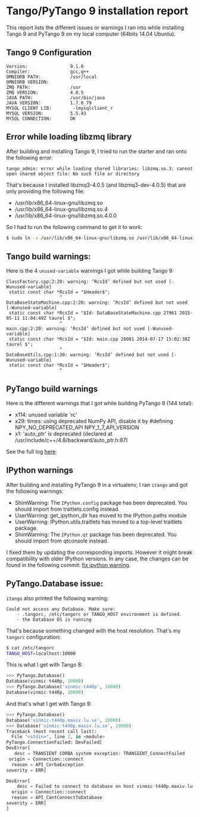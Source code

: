 Tango/PyTango 9 installation report
==================================

This report lists the different issues or warnings I ran into while installing Tango 9 and PyTango 9 on my local computer (64bits 14.04 Ubuntu).

Tango 9 Configuration
---------------------

    Version:                9.1.0
    Compiler:               gcc,g++
    OMNIORB PATH:           /usr/local
    OMNIORB VERSION:
    ZMQ PATH:               /usr
    ZMQ VERSION:            4.0.5
    JAVA PATH:              /usr/bin/java
    JAVA VERSION:           1.7.0_79
    MYSQL CLIENT LIB:        -lmysqlclient_r
    MYSQL VERSION:          5.5.43
    MYSQL CONNECTION:       OK


Error while loading libzmq library
----------------------------------

After building and installing Tango 9, I tried to run the starter and ran onto the following error:

```
tango_admin: error while loading shared libraries: libzmq.so.3: cannot open shared object file: No such file or directory
```

That's because I installed libzmq3-4.0.5 (and libzmq3-dev-4.0.5) that are only providing the following file:

- /usr/lib/x86_64-linux-gnu/libzmq.so
- /usr/lib/x86_64-linux-gnu/libzmq.so.4
- /usr/lib/x86_64-linux-gnu/libzmq.so.4.0.0

So I had to run the following command to get it to work:

```bash
$ sudo ln -s /usr/lib/x86_64-linux-gnu/libzmq.so /usr/lib/x86_64-linux-gnu/libzmq.so.3
```


Tango build warnings:
---------------------

Here is the 4 `unused-variable` warnings I got while building Tango 9:

```
ClassFactory.cpp:2:20: warning: ‘RcsId’ defined but not used [-Wunused-variable]
 static const char *RcsId = "$Header$";
                    ^
DataBaseStateMachine.cpp:2:20: warning: ‘RcsId’ defined but not used [-Wunused-variable]
 static const char *RcsId = "$Id: DataBaseStateMachine.cpp 27961 2015-05-11 11:04:49Z taurel $";
                    ^
main.cpp:2:20: warning: ‘RcsId’ defined but not used [-Wunused-variable]
 static const char *RcsId = "$Id: main.cpp 26081 2014-07-17 15:02:38Z taurel $";
                    ^
DataBaseUtils.cpp:1:20: warning: ‘RcsId’ defined but not used [-Wunused-variable]
 static const char *RcsId = "$Header$";
                    ^
```

PyTango build warnings
----------------------

Here is the different warnings that I got while building PyTango 9 (144 total):

- x114: unused variable 'rc'
- x29: times: using deprecated NumPy API, disable it by #defining NPY_NO_DEPRECATED_API NPY_1_7_API_VERSION
- x1: 'auto_ptr' is deprecated (declared at /usr/include/c++/4.8/backward/auto_ptr.h:87)

See the full log [here](pytango9-warnings.log).


IPython warnings
----------------

After building and installing PyTango 9 in a virtualenv, I ran `itango` and got the following warnings:

- ShimWarning: The `IPython.config` package has been deprecated. You should import from traitlets.config instead.
- UserWarning: get_ipython_dir has moved to the IPython.paths module
- UserWarning: IPython.utils.traitlets has moved to a top-level traitlets package.
- ShimWarning: The `IPython.qt` package has been deprecated. You should import from qtconsole instead.

I fixed them by updating the corresponding imports. However it might break compatibility with older IPython versions.
In any case, the changes can be found in the following commit: [fix ipython warning](https://github.com/vxgmichel/PyTango/commit/ac6ce687f9d1c995794b3e9a27ebfc05a0bc272f).


PyTango.Database issue:
-----------------------

`itango` also printed the following warning:

```
Could not access any Database. Make sure:
    - .tangorc, /etc/tangorc or TANGO_HOST environment is defined.
    - the Database DS is running
```

That's because something changed with the host resolution. That's my `tangorc` configuration:

```bash
$ cat /etc/tangorc
TANGO_HOST=localhost:10000
```

This is what I get with Tango 8:

```python
>>> PyTango.Database()
Database(vinmic-t440p, 10000)
>>> PyTango.Database('vinmic-t440p', 10000)
Database(vinmic-t440p, 10000)
```

And that's what I get with Tango 9:

```python
>>> PyTango.Database()
Database('vinmic-t440p.maxiv.lu.se', 10000)
>>> Database('vinmic-t440p.maxiv.lu.se', 10000)
Traceback (most recent call last):
  File "<stdin>", line 1, in <module>
PyTango.ConnectionFailed: DevFailed[
DevError[
   desc = TRANSIENT CORBA system exception: TRANSIENT_ConnectFailed
 origin = Connection::connect
  reason = API_CorbaException
severity = ERR]

DevError[
    desc = Failed to connect to database on host vinmic-t440p.maxiv.lu.se with port 10000
  origin = Connection::connect
  reason = API_CantConnectToDatabase
severity = ERR]
]
```
